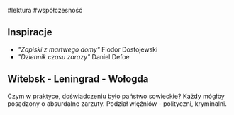 #lektura #współczesność 


## Inspiracje
- *"Zapiski z martwego domy"* Fiodor Dostojewski
- *"Dziennik czasu zarazy"* Daniel Defoe

## Witebsk - Leningrad - Wołogda

Czym w praktyce, doświadczeniu było państwo sowieckie?
	Każdy mógłby posądzony o absurdalne zarzuty. Podział więźniów - polityczni, kryminalni. 